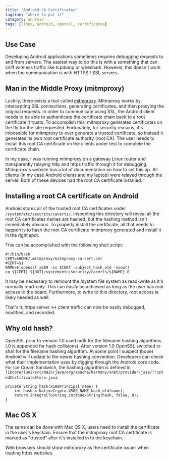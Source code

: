 ```yaml
---
title: "Android CA Certificates"
tagline: "where to put it"
category: android
tags: [linux, android, openssl, certificates]
---
```


Use Case
--------

Developing Android applications sometimes requires debugging requests to and from servers.  The easiest way to do this is with a something that can sniff wireless traffic like tcpdump or wireshark.  However, this doesn't work when the communication is with HTTPS / SSL servers.

Man in the Middle Proxy (mitmproxy)
-----------------------------------

Luckily, there exists a tool called [mitmproxy](http://mitmproxy.org/).  Mitmproxy works by intercepting SSL connections, generating certificates, and then proxying the original requests.  In order to communicate using SSL, the Android client needs to be able to authenticate the certificate chain back to a root certificate it trusts.  To accomplish this, mitmproxy generates certificates on the fly for the site requested.  Fortunately, for security reasons, it's impossible for mitmproxy to ever generate a trusted certificate, so instead it generates its own root certificate authority (root CA).  The user needs to install this root CA certificate on the clients under test to complete the certificate chain.

In my case, I was running mitmproxy on a gateway Linux router and transparently relaying http and https traffic through it for debugging.  Mitmproxy's website has a lot of documentation on how to set this up.  All clients (in my case Android clients and my laptop) were relayed through the server.  Both of these devices had the root CA certificate installed.

Installing a root CA certificate on Android
-------------------------------------------

Android stores all of the trusted root CA certificates under <code>/system/etc/security/cacerts/</code>.  Inspecting this directory will reveal all the root CA certificates names are hashed, but the hashing method isn't immediately obvious.  To properly install the certificate, all that needs to happen is to hash the root CA certificate mitmproxy generated and install it in the right spot.

This can be accomplished with the following shell script:

	#!/bin/bash
	CERT=$HOME/.mitmproxy/mitmproxy-ca-cert.cer
	#CERT=$1
	NAME=$(openssl x509 -in $CERT -subject_hash_old -noout)
	cp ${CERT} ${OUT}/system/etc/security/cacerts/${NAME}.0


It may be necessary to remount the /system file system as read-write as it's normally read-only.  This can easily be achieved as long as the user has root access to the board.  Furthermore, to write to this directory, root access is likely needed as well.

That's it, https server &lt;-&gt; client traffic can now be easily debugged, modified, and recorded.

Why old hash?
-------------

OpenSSL prior to version 1.0 used md5 for the filename hashing algorithms (.0 is appended for hash collisions). After version 1.0 OpenSSL switched to sha1 for the filename hashing algorithm.  At some point I suspect (hope) Android will
update to the newer hashing convention.  Developers can check what their implementation uses by digging through the Android core code.  For Ice Cream Sandwich, the hashing algorithm is defined in <code>
libcore/luni/src/main/java/org/apache/harmony/xnet/provider/jsse/TrustedCertificateStore.java</code>:

	private String hash(X500Principal name) {
		int hash = NativeCrypto.X509_NAME_hash_old(name);
		return IntegralToString.intToHexString(hash, false, 8);
	}


Mac OS X
--------

The same can be done with Mac OS X, users need to install the certificate in the user's keychain.  Ensure that the mitmproxy root CA certificate is marked as "trusted" after it's installed in to the keychain.

Web browsers should show mitmproxy as the certificate issuer when loading https websites.
